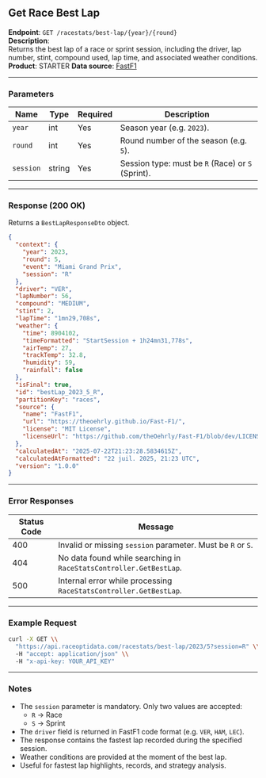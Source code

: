 ## Get Race Best Lap

**Endpoint**: `GET /racestats/best-lap/{year}/{round}`  
**Description**:  
Returns the best lap of a race or sprint session, including the driver, lap number, stint, compound used, lap time, and associated weather conditions.  
**Product**: STARTER
**Data source**: [FastF1](https://theoehrly.github.io/Fast-F1/)

---

### Parameters

| Name     | Type   | Required | Description |
|----------|--------|----------|-------------|
| `year`   | int    | Yes      | Season year (e.g. `2023`). |
| `round`  | int    | Yes      | Round number of the season (e.g. `5`). |
| `session`| string | Yes      | Session type: must be `R` (Race) or `S` (Sprint). |

---

### Response (200 OK)

Returns a `BestLapResponseDto` object.

```json
{
  "context": {
    "year": 2023,
    "round": 5,
    "event": "Miami Grand Prix",
    "session": "R"
  },
  "driver": "VER",
  "lapNumber": 56,
  "compound": "MEDIUM",
  "stint": 2,
  "lapTime": "1mn29,708s",
  "weather": {
    "time": 8904102,
    "timeFormatted": "StartSession + 1h24mn31,778s",
    "airTemp": 27,
    "trackTemp": 32.8,
    "humidity": 59,
    "rainfall": false
  },
  "isFinal": true,
  "id": "bestLap_2023_5_R",
  "partitionKey": "races",
  "source": {
    "name": "FastF1",
    "url": "https://theoehrly.github.io/Fast-F1/",
    "license": "MIT License",
    "licenseUrl": "https://github.com/theOehrly/Fast-F1/blob/dev/LICENSE"
  },
  "calculatedAt": "2025-07-22T21:23:28.5834615Z",
  "calculatedAtFormatted": "22 juil. 2025, 21:23 UTC",
  "version": "1.0.0"
}
```

---

### Error Responses

| Status Code | Message |
|-------------|---------|
| 400         | Invalid or missing `session` parameter. Must be `R` or `S`. |
| 404         | No data found while searching in `RaceStatsController.GetBestLap`. |
| 500         | Internal error while processing `RaceStatsController.GetBestLap`.  |

---

### Example Request

```bash
curl -X GET \\
  "https://api.raceoptidata.com/racestats/best-lap/2023/5?session=R" \\
  -H "accept: application/json" \\
  -H "x-api-key: YOUR_API_KEY"
```

---

### Notes

- The `session` parameter is mandatory. Only two values are accepted:  
  - `R` → Race  
  - `S` → Sprint  
- The `driver` field is returned in FastF1 code format (e.g. `VER`, `HAM`, `LEC`).  
- The response contains the fastest lap recorded during the specified session.  
- Weather conditions are provided at the moment of the best lap.  
- Useful for fastest lap highlights, records, and strategy analysis.
